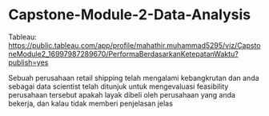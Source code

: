 # Capstone-Module-2-Data-Analysis
Tableau:
https://public.tableau.com/app/profile/mahathir.muhammad5295/viz/CapstoneModule2_16997987289670/PerformaBerdasarkanKetepatanWaktu?publish=yes

Sebuah perusahaan retail shipping telah mengalami kebangkrutan dan anda sebagai data scientist telah ditunjuk untuk mengevaluasi feasibility perusahaan tersebut apakah layak dibeli oleh perusahaan yang anda bekerja, dan kalau tidak memberi penjelasan jelas
